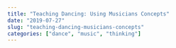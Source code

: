 ```yaml
---
title: "Teaching Dancing: Using Musicians Concepts"
date: "2019-07-27"
slug: "teaching-dancing-musicians-concepts"
categories: ["dance", "music", "thinking"]
---
```



